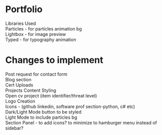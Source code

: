 # Portfolio

Libraries Used <br>
Particles - for particles animation bg <br>
Lightbox - for image preview <br>
Typed - for typography animation <br>

# Changes to implement

Post request for contact form <br>
Blog section <br>
Cert Uploads <br>
Projects Content Styling <br>
Open cv project (item identifier/threat level) <br>
Logo Creation <br>
Icons - (github linkedin, software prof section-python, c# etc) <br>
Dark/Light Mode button to be styled <br>
Light Mode to include particles bg <br>
Section Panel - to add icons? to minimize to hamburger menu instead of sidebar?<br>
